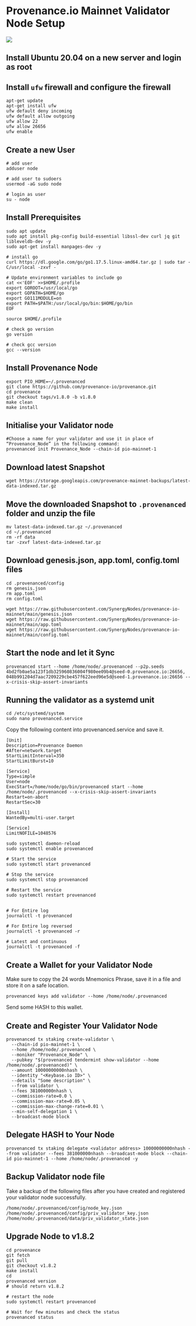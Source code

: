 # Provenance.io Mainnet Validator Node Setup

![](https://www.synergynodes.com/youtube/Provenance_Mainnet_Validator_Node.jpg)

## Install Ubuntu 20.04 on a new server and login as root

## Install ``ufw`` firewall and configure the firewall

```
apt-get update
apt-get install ufw
ufw default deny incoming
ufw default allow outgoing
ufw allow 22
ufw allow 26656
ufw enable
```

## Create a new User

```
# add user
adduser node

# add user to sudoers
usermod -aG sudo node

# login as user
su - node
```

## Install Prerequisites

```
sudo apt update
sudo apt install pkg-config build-essential libssl-dev curl jq git libleveldb-dev -y
sudo apt-get install manpages-dev -y

# install go
curl https://dl.google.com/go/go1.17.5.linux-amd64.tar.gz | sudo tar -C/usr/local -zxvf -

# Update environment variables to include go
cat <<'EOF' >>$HOME/.profile
export GOROOT=/usr/local/go
export GOPATH=$HOME/go
export GO111MODULE=on
export PATH=$PATH:/usr/local/go/bin:$HOME/go/bin
EOF

source $HOME/.profile

# check go version
go version

# check gcc version
gcc --version
```

## Install Provenance Node

```
export PIO_HOME=~/.provenanced
git clone https://github.com/provenance-io/provenance.git
cd provenance
git checkout tags/v1.8.0 -b v1.8.0
make clean
make install
```

## Initialise your Validator node
```
#Choose a name for your validator and use it in place of “Provenance_Node” in the following command:
provenanced init Provenance_Node --chain-id pio-mainnet-1
```
## Download latest Snapshot
```
wget https://storage.googleapis.com/provenance-mainnet-backups/latest-data-indexed.tar.gz
```
## Move the downloaded Snapshot to ``.provenanced`` folder and unzip the file
```
mv latest-data-indexed.tar.gz ~/.provenanced
cd ~/.provenanced
rm -rf data
tar -zxvf latest-data-indexed.tar.gz
```

## Download genesis.json, app.toml, config.toml files
```
cd .provenanced/config
rm genesis.json
rm app.toml
rm config.toml

wget https://raw.githubusercontent.com/SynergyNodes/provenance-io-mainnet/main/genesis.json
wget https://raw.githubusercontent.com/SynergyNodes/provenance-io-mainnet/main/app.toml
wget https://raw.githubusercontent.com/SynergyNodes/provenance-io-mainnet/main/config.toml
```
## Start the node and let it Sync
```
provenanced start --home /home/node/.provenanced --p2p.seeds 4bd2fb0ae5a123f1db325960836004f980ee09b4@seed-0.provenance.io:26656, 048b991204d7aac7209229cbe457f622eed96e5d@seed-1.provenance.io:26656 --x-crisis-skip-assert-invariants
```

## Running the validator as a systemd unit
```
cd /etc/systemd/system
sudo nano provenanced.service
```
Copy the following content into provenanced.service and save it.
```
[Unit]
Description=Provenance Daemon
#After=network.target
StartLimitInterval=350
StartLimitBurst=10

[Service]
Type=simple
User=node
ExecStart=/home/node/go/bin/provenanced start --home /home/node/.provenanced --x-crisis-skip-assert-invariants
Restart=on-abort
RestartSec=30

[Install]
WantedBy=multi-user.target

[Service]
LimitNOFILE=1048576
```

```
sudo systemctl daemon-reload
sudo systemctl enable provenanced

# Start the service
sudo systemctl start provenanced

# Stop the service
sudo systemctl stop provenanced

# Restart the service
sudo systemctl restart provenanced


# For Entire log
journalctl -t provenanced

# For Entire log reversed
journalctl -t provenanced -r

# Latest and continuous
journalctl -t provenanced -f
```

## Create a Wallet for your Validator Node

Make sure to copy the 24 words Mnemonics Phrase, save it in a file and store it on a safe location.

```
provenanced keys add validator --home /home/node/.provenanced
```

Send some HASH to this wallet.


## Create and Register Your Validator Node
```
provenanced tx staking create-validator \
  --chain-id pio-mainnet-1 \
  --home /home/node/.provenanced \
  --moniker "Provenance_Node" \
  --pubkey "$(provenanced tendermint show-validator --home /home/node/.provenanced)" \
  --amount 10000000000nhash \
  --identity "<Keybase.io ID>" \
  --details "Some description" \
  --from validator \
  --fees 381000000nhash \
  --commission-rate=0.0 \
  --commission-max-rate=0.05 \
  --commission-max-change-rate=0.01 \
  --min-self-delegation 1 \
  --broadcast-mode block
```

## Delegate HASH to Your Node
```
provenanced tx staking delegate <validator address> 10000000000nhash --from validator --fees 381000000nhash --broadcast-mode block --chain-id pio-mainnet-1 --home /home/node/.provenanced -y
```
## Backup Validator node file

Take a backup of the following files after you have created and registered your validator node successfully.

```
/home/node/.provenanced/config/node_key.json
/home/node/.provenanced/config/priv_validator_key.json
/home/node/.provenanced/data/priv_validator_state.json
```
## Upgrade Node to v1.8.2

```
cd provenance
git fetch
git pull
git checkout v1.8.2
make install
cd
provenanced version
# should return v1.8.2

# restart the node
sudo systemctl restart provenanced

# Wait for few minutes and check the status
provenanced status
```




